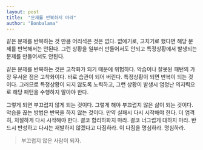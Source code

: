 ```yaml
---
layout: post
title:  "문제를 반복하지 마라"
author: "Bonbalama"
---
```

같은 문제를 반복하는 것 만큼 어리석은 것은 없다. 없애기로, 고치기로 했다면 해당 문제를 반복해서는 안된다. 그런 상황을 일부러 만들어서도 안되고 특정상황에서 발생되는 문제를 만들어서도 안된다. 

같은 문제를 반복하는 것은 고착화가 되기 때문에 위험하다. 악습이나 잘못된 패턴의 가장 무서운 점은 고착화이다. 바로 습관이 되어 버린다. 특정상황이 되면 반복이 되는 것이다. 그러므로 특정상황이 되지 않도록 노력하고, 그런 상황이 발생시 엄청난 의지력으로 해당 패턴을 수행하지 말아야 한다. 

그렇게 되면 부끄럽지 않게 되는 것이다. 그렇게 해야 부끄럽지 않은 삶이 되는 것이다. 악습을 끊는 방법은 반복을 하지 않는 것이다. 만약 실패시 다시 시작해야 한다. 더 엄격히, 처절하게 다시 시작해야 한다. 결코 합리하화지 마라. 결코 너그럽게 대하지 마라. 반드시 반성하고 다시는 재발하지 않겠다고 다짐하라. 이 다짐을 명심하라. 명심하라.

> 부끄럽지 않은 사람이 되자.